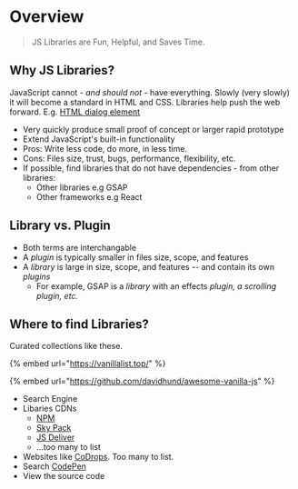 # Overview



> JS Libraries are Fun, Helpful, and Saves Time.&#x20;

## Why JS Libraries?&#x20;

JavaScript cannot - _and should not_ - have everything. Slowly (very slowly) it will become a standard in HTML and CSS. Libraries help push the web forward. E.g. [HTML dialog element](https://developer.mozilla.org/en-US/docs/Web/HTML/Element/dialog)

* Very quickly produce small proof of concept or larger rapid prototype
* Extend JavaScript's built-in functionality
* Pros: Write less code, do more, in less time.
* Cons: Files size, trust, bugs, performance, flexibility, etc.
* If possible, find libraries that do not have dependencies - from other libraries:
  * Other libraries e.g GSAP
  * Other frameworks e.g React

## Library vs. Plugin

* Both terms are interchangable
* A _plugin_ is typically smaller in files size, scope, and features
* A _library_ is large in size, scope, and features -- and contain its own _plugins_
  * For example, GSAP is a _library_ with an effects _plugin, a scrolling plugin, etc._

## Where to find Libraries?

Curated collections like these.&#x20;

{% embed url="https://vanillalist.top/" %}

{% embed url="https://github.com/davidhund/awesome-vanilla-js" %}

* Search Engine
* Libaries CDNs
  * [NPM](https://www.npmjs.com/)
  * [Sky Pack](https://www.skypack.dev/)
  * [JS Deliver](https://www.jsdelivr.com/)
  * ...too many to list
* Websites like [CoDrops](https://www.coderdrops.com/). Too many to list.
* Search [CodePen](https://codepen.io/search)
* View the source code
